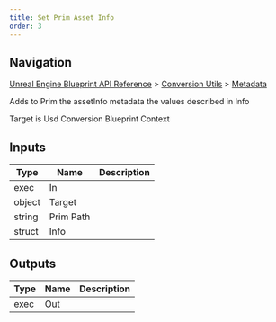```yaml
---
title: Set Prim Asset Info
order: 3
---
```

## Navigation

[Unreal Engine Blueprint API Reference](https://dev.epicgames.com/documentation/en-us/unreal-engine/BlueprintAPI) > [Conversion Utils](https://dev.epicgames.com/documentation/en-us/unreal-engine/BlueprintAPI/ConversionUtils) > [Metadata](https://dev.epicgames.com/documentation/en-us/unreal-engine/BlueprintAPI/ConversionUtils/Metadata)

Adds to Prim the assetInfo metadata the values described in Info

Target is Usd Conversion Blueprint Context

## Inputs

| Type | Name | Description |
| --- | --- | --- |
| exec | In |  |
| object | Target |  |
| string | Prim Path |  |
| struct | Info |  |

## Outputs

| Type | Name | Description |
| --- | --- | --- |
| exec | Out |  |
